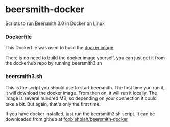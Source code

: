 # beersmith-docker
Scripts to run Beersmith 3.0 in Docker on Linux

### Dockerfile
This Dockerfile was used to build the [docker image](https://hub.docker.com/r/fooblahblah/beersmith3/ "https://hub.docker.com/r/fooblahblah/beersmith3/").

There is no need to build the docker image yourself, you can just get it from the dockerhub repo by running beersmith3.sh

### beersmith3.sh
This is the script you should use to start beersmith. The first time you run it, it will download the docker image. From then on, it will run it locally. The image is several hundred MB, so depending on your connection it could take a bit. But again, that's only the first time.

If you have docker installed, just run the beersmith3.sh script. It can be downloaded from github at [fooblahblah/beersmith-docker](https://github.com/fooblahblah/beersmith-docker "https://github.com/fooblahblah/beersmith-docker")
